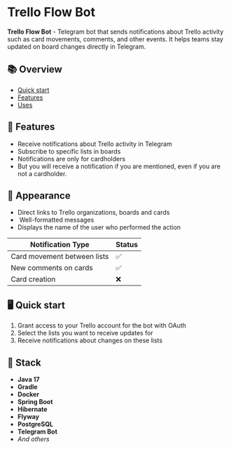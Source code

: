 # Trello Flow Bot

**Trello Flow Bot** - Telegram bot that sends notifications about Trello activity such as card movements, comments,
and other events. It helps teams stay updated on board changes directly in Telegram.

## 📚 Overview

- [Quick start](#-quick-start)
- [Features](#-features)
- [Uses](.github/docs/USES.md)

## 🚀 Features
- Receive notifications about Trello activity in Telegram
- Subscribe to specific lists in boards
- Notifications are only for cardholders
- But you will receive a notification if you are mentioned, even if you are not a cardholder.

## 🎨 Appearance

- Direct links to Trello organizations, boards and cards
- ️ Well-formatted messages
- Displays the name of the user who performed the action

| Notification Type           | Status |
|-----------------------------|--------|
| Card movement between lists | ✅      |
| New comments on cards       | ✅      |
| Card creation               | ❌      |

## 🖥️ Quick start

1. Grant access to your Trello account for the bot with OAuth
2. Select the lists you want to receive updates for
3. Receive notifications about changes on these lists

## 🧱 Stack

- **Java 17**
- **Gradle**
- **Docker**
- **Spring Boot**
- **Hibernate**
- **Flyway**
- **PostgreSQL**
- **Telegram Bot**
- *And others*